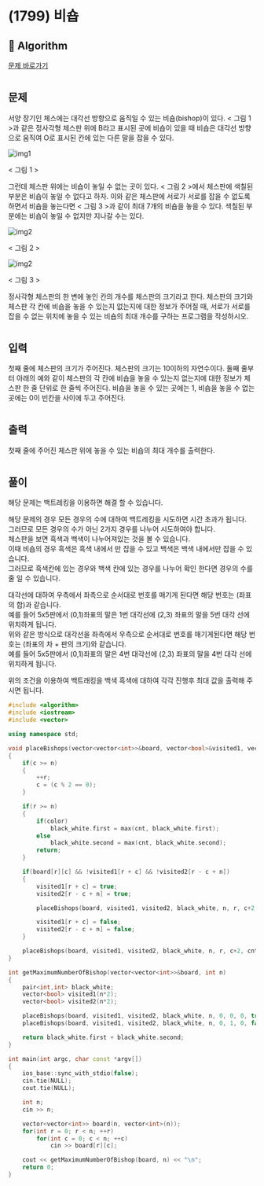# (1799) 비숍
## :100: Algorithm
[문제 바로가기](https://www.acmicpc.net/problem/1799)
#
## 문제
서양 장기인 체스에는 대각선 방향으로 움직일 수 있는 비숍(bishop)이 있다. < 그림 1 >과 같은 정사각형 체스판 위에 B라고 표시된 곳에 비숍이 있을 때 비숍은 대각선 방향으로 움직여 O로 표시된 칸에 있는 다른 말을 잡을 수 있다.

![img1](https://upload.acmicpc.net/c3f4ac55-3e37-4bed-a381-7d407b2f9b4f/-/preview/)

< 그림 1 >

그런데 체스판 위에는 비숍이 놓일 수 없는 곳이 있다. < 그림 2 >에서 체스판에 색칠된 부분은 비숍이 놓일 수 없다고 하자. 이와 같은 체스판에 서로가 서로를 잡을 수 없도록 하면서 비숍을 놓는다면 < 그림 3 >과 같이 최대 7개의 비숍을 놓을 수 있다. 색칠된 부분에는 비숍이 놓일 수 없지만 지나갈 수는 있다.

![img2](https://upload.acmicpc.net/3d44f5a2-bd28-41bd-9959-0f8f8bfbff3f/-/preview/)

< 그림 2 >

![img2](https://upload.acmicpc.net/49405f78-09c9-4220-8687-ec3269dd6c1b/-/preview/)

< 그림 3 >

정사각형 체스판의 한 변에 놓인 칸의 개수를 체스판의 크기라고 한다. 체스판의 크기와 체스판 각 칸에 비숍을 놓을 수 있는지 없는지에 대한 정보가 주어질 때, 서로가 서로를 잡을 수 없는 위치에 놓을 수 있는 비숍의 최대 개수를 구하는 프로그램을 작성하시오.
#
## 입력
첫째 줄에 체스판의 크기가 주어진다. 체스판의 크기는 10이하의 자연수이다. 둘째 줄부터 아래의 예와 같이 체스판의 각 칸에 비숍을 놓을 수 있는지 없는지에 대한 정보가 체스판 한 줄 단위로 한 줄씩 주어진다. 비숍을 놓을 수 있는 곳에는 1, 비숍을 놓을 수 없는 곳에는 0이 빈칸을 사이에 두고 주어진다.
#
## 출력
첫째 줄에 주어진 체스판 위에 놓을 수 있는 비숍의 최대 개수를 출력한다.
#
## 풀이
해당 문제는 백트레킹을 이용하면 해결 할 수 있습니다.  

해당 문제의 경우 모든 경우의 수에 대하여 백트레킹을 시도하면 시간 초과가 됩니다.  
그러므로 모든 경우의 수가 아닌 2가지 경우를 나누어 시도하여야 합니다.  
체스판을 보면 흑색과 백색이 나누어져있는 것을 볼 수 있습니다.   
이때 비숍의 경우 흑색은 흑색 내에서 만 잡을 수 있고 백색은 백색 내에서만 잡을 수 있습니다.  
그러므로 흑색칸에 있는 경우와 백색 칸에 있는 경우를 나누어 확인 한다면 경우의 수를 줄 일 수 있습니다.  

대각선에 대하여 우측에서 좌측으로 순서대로 번호를 매기게 된다면 해당 번호는 (좌표의 합)과 같습니다.  
예를 들어 5x5판에서 (0,1)좌표의 말은 1번 대각선에 (2,3) 좌표의 말을 5번 대각 선에 위치하게 됩니다.  
위와 같은 방식으로 대각선을 좌측에서 우측으로 순서대로 번호를 매기게된다면 해당 번호는 (좌표의 차 + 판의 크기)와 같습니다.  
예를 들어 5x5판에서 (0,1)좌표의 말은 4번 대각선에 (2,3) 좌표의 말을 4번 대각 선에 위치하게 됩니다.  

위의 조건을 이용하여 백트래킹을 백색 흑색에 대하여 각각 진행후 최대 값을 출력해 주시면 됩니다.

```cpp
#include <algorithm>
#include <iostream>
#include <vector>

using namespace std;

void placeBishops(vector<vector<int>>&board, vector<bool>&visited1, vector<bool>&visited2, pair<int,int>&black_white, int n, int r, int c, int cnt, bool color)
{
    if(c >= n)
    {
        ++r;
        c = (c % 2 == 0);
    }

    if(r >= n)
    {
        if(color)
            black_white.first = max(cnt, black_white.first);
        else
            black_white.second = max(cnt, black_white.second);
        return;
    }

    if(board[r][c] && !visited1[r + c] && !visited2[r - c + n])
    {
        visited1[r + c] = true;
        visited2[r - c + n] = true;

        placeBishops(board, visited1, visited2, black_white, n, r, c+2, cnt + 1, color);

        visited1[r + c] = false;
        visited2[r - c + n] = false;
    }

    placeBishops(board, visited1, visited2, black_white, n, r, c+2, cnt, color);
}

int getMaximumNumberOfBishop(vector<vector<int>>&board, int n)
{
    pair<int,int> black_white;
    vector<bool> visited1(n*2);
    vector<bool> visited2(n*2);

    placeBishops(board, visited1, visited2, black_white, n, 0, 0, 0, true);
    placeBishops(board, visited1, visited2, black_white, n, 0, 1, 0, false);

    return black_white.first + black_white.second;
}

int main(int argc, char const *argv[])
{
    ios_base::sync_with_stdio(false);
    cin.tie(NULL);
    cout.tie(NULL);

    int n;
    cin >> n;

    vector<vector<int>> board(n, vector<int>(n));
    for(int r = 0; r < n; ++r)
        for(int c = 0; c < n; ++c)
            cin >> board[r][c];

    cout << getMaximumNumberOfBishop(board, n) << "\n";
    return 0;
}
```